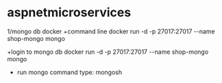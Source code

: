 # aspnetmicroservices

1/mongo db docker
+command line
docker run -d -p 27017:27017 --name shop-mongo mongo

+login to mongo db
docker run -d -p 27017:27017 --name shop-mongo mongo

+ run mongo command
type: 
mongosh